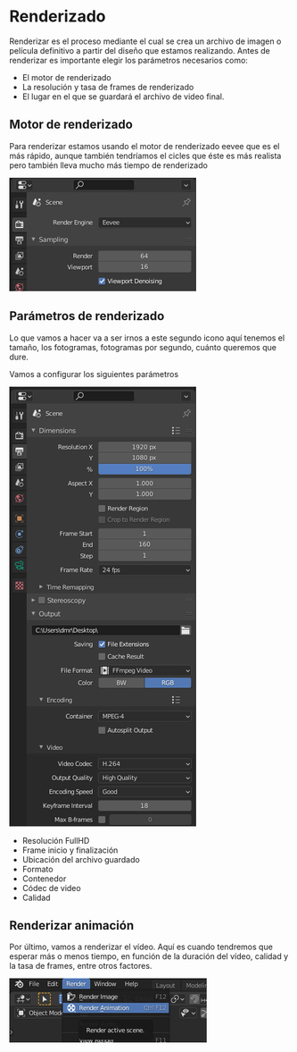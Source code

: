 #  Renderizado

Renderizar es el proceso mediante el cual se crea un archivo de imagen o película definitivo a partir del diseño que estamos realizando. Antes de renderizar es importante elegir los parámetros necesarios como:

- El motor de renderizado
- La resolución y tasa de frames de renderizado
- El lugar en el que se guardará el archivo de video final.

## Motor de renderizado

Para renderizar estamos usando el motor de renderizado eevee que es el más rápido, aunque también tendríamos el cicles que éste es más realista pero también lleva mucho más tiempo de renderizado 

<img src="media/image40.png" id="image40">

## Parámetros de renderizado

Lo que vamos a hacer va a ser irnos a este segundo icono aquí tenemos el tamaño, los fotogramas, fotogramas por segundo, cuánto queremos que dure. 

Vamos a configurar los siguientes parámetros

<img src="media/image41.png" id="image41">

- Resolución FullHD
- Frame inicio y finalización
- Ubicación del archivo guardado
- Formato
- Contenedor
- Códec de video
- Calidad

## Renderizar animación

Por último, vamos a renderizar el vídeo. Aquí es cuando tendremos que esperar más o menos tiempo, en función de la duración del vídeo, calidad y la tasa de frames, entre otros factores.

<img src="media/image43.png" id="image42">
